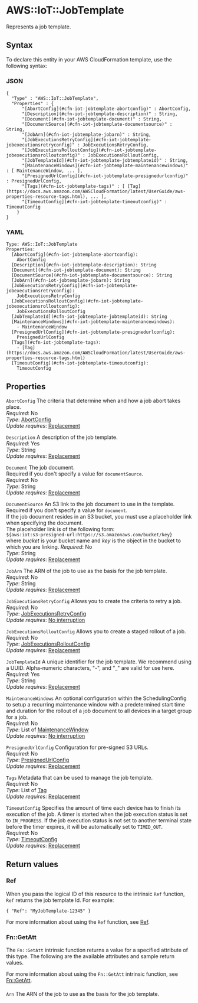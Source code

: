 # AWS::IoT::JobTemplate<a name="aws-resource-iot-jobtemplate"></a>

Represents a job template\.

## Syntax<a name="aws-resource-iot-jobtemplate-syntax"></a>

To declare this entity in your AWS CloudFormation template, use the following syntax:

### JSON<a name="aws-resource-iot-jobtemplate-syntax.json"></a>

```
{
  "Type" : "AWS::IoT::JobTemplate",
  "Properties" : {
      "[AbortConfig](#cfn-iot-jobtemplate-abortconfig)" : AbortConfig,
      "[Description](#cfn-iot-jobtemplate-description)" : String,
      "[Document](#cfn-iot-jobtemplate-document)" : String,
      "[DocumentSource](#cfn-iot-jobtemplate-documentsource)" : String,
      "[JobArn](#cfn-iot-jobtemplate-jobarn)" : String,
      "[JobExecutionsRetryConfig](#cfn-iot-jobtemplate-jobexecutionsretryconfig)" : JobExecutionsRetryConfig,
      "[JobExecutionsRolloutConfig](#cfn-iot-jobtemplate-jobexecutionsrolloutconfig)" : JobExecutionsRolloutConfig,
      "[JobTemplateId](#cfn-iot-jobtemplate-jobtemplateid)" : String,
      "[MaintenanceWindows](#cfn-iot-jobtemplate-maintenancewindows)" : [ MaintenanceWindow, ... ],
      "[PresignedUrlConfig](#cfn-iot-jobtemplate-presignedurlconfig)" : PresignedUrlConfig,
      "[Tags](#cfn-iot-jobtemplate-tags)" : [ [Tag](https://docs.aws.amazon.com/AWSCloudFormation/latest/UserGuide/aws-properties-resource-tags.html), ... ],
      "[TimeoutConfig](#cfn-iot-jobtemplate-timeoutconfig)" : TimeoutConfig
    }
}
```

### YAML<a name="aws-resource-iot-jobtemplate-syntax.yaml"></a>

```
Type: AWS::IoT::JobTemplate
Properties: 
  [AbortConfig](#cfn-iot-jobtemplate-abortconfig): 
    AbortConfig
  [Description](#cfn-iot-jobtemplate-description): String
  [Document](#cfn-iot-jobtemplate-document): String
  [DocumentSource](#cfn-iot-jobtemplate-documentsource): String
  [JobArn](#cfn-iot-jobtemplate-jobarn): String
  [JobExecutionsRetryConfig](#cfn-iot-jobtemplate-jobexecutionsretryconfig): 
    JobExecutionsRetryConfig
  [JobExecutionsRolloutConfig](#cfn-iot-jobtemplate-jobexecutionsrolloutconfig): 
    JobExecutionsRolloutConfig
  [JobTemplateId](#cfn-iot-jobtemplate-jobtemplateid): String
  [MaintenanceWindows](#cfn-iot-jobtemplate-maintenancewindows): 
    - MaintenanceWindow
  [PresignedUrlConfig](#cfn-iot-jobtemplate-presignedurlconfig): 
    PresignedUrlConfig
  [Tags](#cfn-iot-jobtemplate-tags): 
    - [Tag](https://docs.aws.amazon.com/AWSCloudFormation/latest/UserGuide/aws-properties-resource-tags.html)
  [TimeoutConfig](#cfn-iot-jobtemplate-timeoutconfig): 
    TimeoutConfig
```

## Properties<a name="aws-resource-iot-jobtemplate-properties"></a>

`AbortConfig`  <a name="cfn-iot-jobtemplate-abortconfig"></a>
The criteria that determine when and how a job abort takes place\.  
*Required*: No  
*Type*: [AbortConfig](aws-properties-iot-jobtemplate-abortconfig.md)  
*Update requires*: [Replacement](https://docs.aws.amazon.com/AWSCloudFormation/latest/UserGuide/using-cfn-updating-stacks-update-behaviors.html#update-replacement)

`Description`  <a name="cfn-iot-jobtemplate-description"></a>
A description of the job template\.  
*Required*: Yes  
*Type*: String  
*Update requires*: [Replacement](https://docs.aws.amazon.com/AWSCloudFormation/latest/UserGuide/using-cfn-updating-stacks-update-behaviors.html#update-replacement)

`Document`  <a name="cfn-iot-jobtemplate-document"></a>
The job document\.  
Required if you don't specify a value for `documentSource`\.  
*Required*: No  
*Type*: String  
*Update requires*: [Replacement](https://docs.aws.amazon.com/AWSCloudFormation/latest/UserGuide/using-cfn-updating-stacks-update-behaviors.html#update-replacement)

`DocumentSource`  <a name="cfn-iot-jobtemplate-documentsource"></a>
An S3 link to the job document to use in the template\. Required if you don't specify a value for `document`\.  
If the job document resides in an S3 bucket, you must use a placeholder link when specifying the document\.  
The placeholder link is of the following form:  
 `${aws:iot:s3-presigned-url:https://s3.amazonaws.com/bucket/key}`   
where *bucket* is your bucket name and *key* is the object in the bucket to which you are linking\.
*Required*: No  
*Type*: String  
*Update requires*: [Replacement](https://docs.aws.amazon.com/AWSCloudFormation/latest/UserGuide/using-cfn-updating-stacks-update-behaviors.html#update-replacement)

`JobArn`  <a name="cfn-iot-jobtemplate-jobarn"></a>
The ARN of the job to use as the basis for the job template\.  
*Required*: No  
*Type*: String  
*Update requires*: [Replacement](https://docs.aws.amazon.com/AWSCloudFormation/latest/UserGuide/using-cfn-updating-stacks-update-behaviors.html#update-replacement)

`JobExecutionsRetryConfig`  <a name="cfn-iot-jobtemplate-jobexecutionsretryconfig"></a>
Allows you to create the criteria to retry a job\.  
*Required*: No  
*Type*: [JobExecutionsRetryConfig](aws-properties-iot-jobtemplate-jobexecutionsretryconfig.md)  
*Update requires*: [No interruption](https://docs.aws.amazon.com/AWSCloudFormation/latest/UserGuide/using-cfn-updating-stacks-update-behaviors.html#update-no-interrupt)

`JobExecutionsRolloutConfig`  <a name="cfn-iot-jobtemplate-jobexecutionsrolloutconfig"></a>
Allows you to create a staged rollout of a job\.  
*Required*: No  
*Type*: [JobExecutionsRolloutConfig](aws-properties-iot-jobtemplate-jobexecutionsrolloutconfig.md)  
*Update requires*: [Replacement](https://docs.aws.amazon.com/AWSCloudFormation/latest/UserGuide/using-cfn-updating-stacks-update-behaviors.html#update-replacement)

`JobTemplateId`  <a name="cfn-iot-jobtemplate-jobtemplateid"></a>
A unique identifier for the job template\. We recommend using a UUID\. Alpha\-numeric characters, "\-", and "\_" are valid for use here\.  
*Required*: Yes  
*Type*: String  
*Update requires*: [Replacement](https://docs.aws.amazon.com/AWSCloudFormation/latest/UserGuide/using-cfn-updating-stacks-update-behaviors.html#update-replacement)

`MaintenanceWindows`  <a name="cfn-iot-jobtemplate-maintenancewindows"></a>
An optional configuration within the SchedulingConfig to setup a recurring maintenance window with a predetermined start time and duration for the rollout of a job document to all devices in a target group for a job\.  
*Required*: No  
*Type*: List of [MaintenanceWindow](aws-properties-iot-jobtemplate-maintenancewindow.md)  
*Update requires*: [No interruption](https://docs.aws.amazon.com/AWSCloudFormation/latest/UserGuide/using-cfn-updating-stacks-update-behaviors.html#update-no-interrupt)

`PresignedUrlConfig`  <a name="cfn-iot-jobtemplate-presignedurlconfig"></a>
Configuration for pre\-signed S3 URLs\.  
*Required*: No  
*Type*: [PresignedUrlConfig](aws-properties-iot-jobtemplate-presignedurlconfig.md)  
*Update requires*: [Replacement](https://docs.aws.amazon.com/AWSCloudFormation/latest/UserGuide/using-cfn-updating-stacks-update-behaviors.html#update-replacement)

`Tags`  <a name="cfn-iot-jobtemplate-tags"></a>
Metadata that can be used to manage the job template\.  
*Required*: No  
*Type*: List of [Tag](https://docs.aws.amazon.com/AWSCloudFormation/latest/UserGuide/aws-properties-resource-tags.html)  
*Update requires*: [Replacement](https://docs.aws.amazon.com/AWSCloudFormation/latest/UserGuide/using-cfn-updating-stacks-update-behaviors.html#update-replacement)

`TimeoutConfig`  <a name="cfn-iot-jobtemplate-timeoutconfig"></a>
Specifies the amount of time each device has to finish its execution of the job\. A timer is started when the job execution status is set to `IN_PROGRESS`\. If the job execution status is not set to another terminal state before the timer expires, it will be automatically set to `TIMED_OUT`\.   
*Required*: No  
*Type*: [TimeoutConfig](aws-properties-iot-jobtemplate-timeoutconfig.md)  
*Update requires*: [Replacement](https://docs.aws.amazon.com/AWSCloudFormation/latest/UserGuide/using-cfn-updating-stacks-update-behaviors.html#update-replacement)

## Return values<a name="aws-resource-iot-jobtemplate-return-values"></a>

### Ref<a name="aws-resource-iot-jobtemplate-return-values-ref"></a>

 When you pass the logical ID of this resource to the intrinsic `Ref` function, `Ref` returns the job template Id\. For example:

 `{ "Ref": "MyJobTemplate-12345" }` 

For more information about using the `Ref` function, see [Ref](https://docs.aws.amazon.com/AWSCloudFormation/latest/UserGuide/intrinsic-function-reference-ref.html)\.

### Fn::GetAtt<a name="aws-resource-iot-jobtemplate-return-values-fn--getatt"></a>

The `Fn::GetAtt` intrinsic function returns a value for a specified attribute of this type\. The following are the available attributes and sample return values\.

For more information about using the `Fn::GetAtt` intrinsic function, see [Fn::GetAtt](https://docs.aws.amazon.com/AWSCloudFormation/latest/UserGuide/intrinsic-function-reference-getatt.html)\.

#### <a name="aws-resource-iot-jobtemplate-return-values-fn--getatt-fn--getatt"></a>

`Arn`  <a name="Arn-fn::getatt"></a>
The ARN of the job to use as the basis for the job template\.